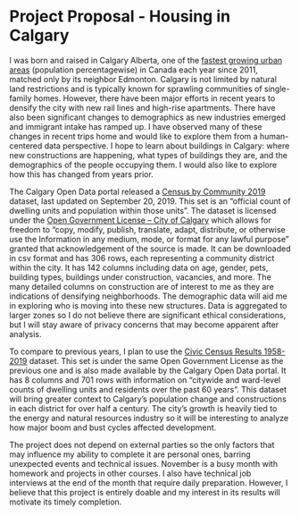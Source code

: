 # Project Proposal - Housing in Calgary

I was born and raised in Calgary Alberta, one of the [fastest growing urban areas](http://worldpopulationreview.com/countries/canada-population/) (population percentagewise) in Canada each year since 2011, matched only by its neighbor Edmonton. Calgary is not limited by natural land restrictions and is typically known for sprawling communities of single-family homes. However, there have been major efforts in recent years to densify the city with new rail lines and high-rise apartments. There have also been significant changes to demographics as new industries emerged and immigrant intake has ramped up. I have observed many of these changes in recent trips home and would like to explore them from a human-centered data perspective. I hope to learn about buildings in Calgary: where new constructions are happening, what types of buildings they are, and the demographics of the people occupying them. I would also like to explore how this has changed from years prior.

The Calgary Open Data portal released a [Census by Community 2019](https://data.calgary.ca/Demographics/Census-by-Community-2019/rkfr-buzb) dataset, last updated on September 20, 2019. This set is an “official count of dwelling units and population within those units”. The dataset is licensed under the [Open Government License – City of Calgary](https://data.calgary.ca/stories/s/u45n-7awa) which allows for freedom to “copy, modify, publish, translate, adapt, distribute, or otherwise use the Information in any medium, mode, or format for any lawful purpose” granted that acknowledgement of the source is made. It can be downloaded in csv format and has 306 rows, each representing a community district within the city. It has 142 columns including data on age, gender, pets, building types, buildings under construction, vacancies, and more. The many detailed columns on construction are of interest to me as they are indications of densifying neighborhoods. The demographic data will aid me in exploring who is moving into these new structures. Data is aggregated to larger zones so I do not believe there are significant ethical considerations, but I will stay aware of privacy concerns that may become apparent after analysis.

To compare to previous years, I plan to use the [Civic Census Results 1958-2019](https://data.calgary.ca/Demographics/Civic-Census-Results-1958-2019/rmai-qvzh) dataset. This set is under the same Open Government License as the previous one and is also made available by the Calgary Open Data portal. It has 8 columns and 701 rows with information on “citywide and ward-level counts of dwelling units and residents over the past 60 years”. This dataset will bring greater context to Calgary’s population change and constructions in each district for over half a century. The city’s growth is heavily tied to the energy and natural resources industry so it will be interesting to analyze how major boom and bust cycles affected development.   

The project does not depend on external parties so the only factors that may influence my ability to complete it are personal ones, barring unexpected events and technical issues. November is a busy month with homework and projects in other courses. I also have technical job interviews at the end of the month that require daily preparation. However, I believe that this project is entirely doable and my interest in its results will motivate its timely completion.
